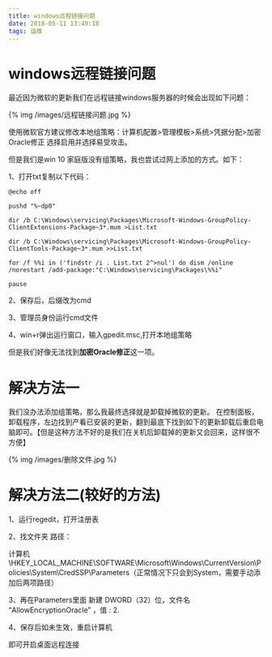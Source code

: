 ```yaml
---
title: windows远程链接问题
date: 2018-05-11 13:49:18
tags: 运维
---
```


# windows远程链接问题

最近因为微软的更新我们在远程链接windows服务器的时候会出现如下问题：
<!--more-->
{% img /images/远程链接问题.jpg %}

使用微软官方建议修改本地组策略：计算机配置>管理模板>系统>凭据分配>加密Oracle修正 选择启用并选择易受攻击。

但是我们是win 10 家庭版没有组策略，我也尝试过网上添加的方式。如下：

1、打开txt复制以下代码：
```
@echo off

pushd "%~dp0"

dir /b C:\Windows\servicing\Packages\Microsoft-Windows-GroupPolicy-ClientExtensions-Package~3*.mum >List.txt

dir /b C:\Windows\servicing\Packages\Microsoft-Windows-GroupPolicy-ClientTools-Package~3*.mum >>List.txt

for /f %%i in ('findstr /i . List.txt 2^>nul') do dism /online /norestart /add-package:"C:\Windows\servicing\Packages\%%i"

pause
```
2、保存后，后缀改为cmd

3、管理员身份运行cmd文件

4、win+r弹出运行窗口，输入gpedit.msc,打开本地组策略

但是我们好像无法找到**加密Oracle修正**这一项。


# 解决方法一

我们没办法添加组策略，那么我最终选择就是卸载掉微软的更新。
在控制面板，卸载程序，左边找到产看已安装的更新，翻到最底下找到如下的更新卸载后重启电脑即可。【但是这种方法不好的是我们在关机后卸载掉的更新又会回来，这样很不方便】

{% img /images/删除文件.jpg %}

# 解决方法二(较好的方法)


1、运行regedit，打开注册表

2、找文件夹 路径：

计算机\HKEY_LOCAL_MACHINE\SOFTWARE\Microsoft\Windows\CurrentVersion\Policies\System\CredSSP\Parameters（正常情况下只会到System，需要手动添加后两项路径）

3、再在Parameters里面 新建 DWORD（32）位，文件名 “AllowEncryptionOracle” ，值 : 2.

4、保存后如未生效，重启计算机

即可开启桌面远程连接
